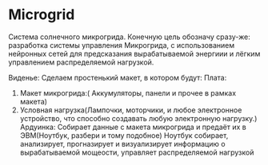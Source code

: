 # Microgrid
Система солнечного микрогрида. Конечную цель обозначу сразу-же: разработка системы управления Микрогрида, с использованием нейронных сетей для предсказания вырабатываемой энергиии и лёгким управлением распределяемой нагрузкой.

Виденье:
Сделаем простенький макет, в котором будут: 
Плата:
1. Макет микрогрида:( Аккумуляторы, панели и прочее в рамках макета)
2. Условная нагрузка(Лампочки, моторчики, и любое электронное устройство, что способно создавать любую электронную нагрузку.)
Ардуинка: Собирает данные с макета микрогрида и предаёт их в ЭВМ(Ноутбук, разбери и тому подобное)
Ноутбук собирает, анализирует, прогназирует и визуализирует информацию о вырабатываемой мощеости, управляет распределяемой нагрузкой
